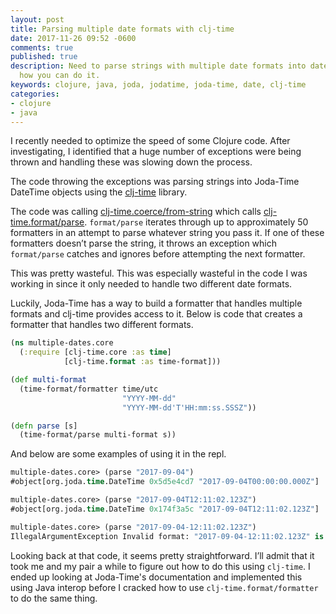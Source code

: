 ```yaml
---
layout: post
title: Parsing multiple date formats with clj-time
date: 2017-11-26 09:52 -0600
comments: true
published: true
description: Need to parse strings with multiple date formats into dates? Here is
  how you can do it.
keywords: clojure, java, joda, jodatime, joda-time, date, clj-time
categories:
- clojure
- java
---
```


I recently needed to optimize the speed of some Clojure code. After investigating, I identified that a huge number of exceptions were being thrown and handling these was slowing down the process.

The code throwing the exceptions was parsing strings into Joda-Time DateTime objects using the [clj-time](https://github.com/clj-time/clj-time) library.

The code was calling [clj-time.coerce/from-string](https://github.com/clj-time/clj-time/blob/cce58248937bc05452ebfc8b65134961227a554e/src/clj_time/coerce.clj#L33-L38) which calls [clj-time.format/parse](https://github.com/clj-time/clj-time/blob/cce58248937bc05452ebfc8b65134961227a554e/src/clj_time/format.clj#L156-L165). `format/parse` iterates through up to approximately 50 formatters in an attempt to parse whatever string you pass it. If one of these formatters doesn’t parse the string, it throws an exception which `format/parse` catches and ignores before attempting the next formatter.

This was pretty wasteful. This was especially wasteful in the code I was working in since it only needed to handle two different date formats.

Luckily, Joda-Time has a way to build a formatter that handles multiple formats and clj-time provides access to it. Below is code that creates a formatter that handles two different formats.

```clojure
(ns multiple-dates.core
  (:require [clj-time.core :as time]
            [clj-time.format :as time-format]))

(def multi-format
  (time-format/formatter time/utc
                         "YYYY-MM-dd"
                         "YYYY-MM-dd'T'HH:mm:ss.SSSZ"))

(defn parse [s]
  (time-format/parse multi-format s))
```

And below are some examples of using it in the repl.

```clojure
multiple-dates.core> (parse "2017-09-04")
#object[org.joda.time.DateTime 0x5d5e4cd7 "2017-09-04T00:00:00.000Z"]

multiple-dates.core> (parse "2017-09-04T12:11:02.123Z")
#object[org.joda.time.DateTime 0x174f3a5c "2017-09-04T12:11:02.123Z"]

multiple-dates.core> (parse "2017-09-04-12:11:02.123Z")
IllegalArgumentException Invalid format: "2017-09-04-12:11:02.123Z" is malformed at "-12:11:02.123Z"  org.joda.time.format.DateTimeFormatter.parseDateTime (DateTimeFormatter.java:945)
```

Looking back at that code, it seems pretty straightforward. I’ll admit that it took me and my pair a while to figure out how to do this using `clj-time`. I ended up looking at Joda-Time's documentation and implemented this using Java interop before I cracked how to use `clj-time.format/formatter` to do the same thing.
